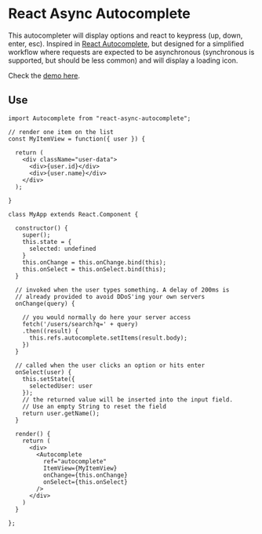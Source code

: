 # React Async Autocomplete

This autocompleter will display options and react to keypress (up, down, enter, esc). Inspired in [React Autocomplete](https://github.com/reactjs/react-autocomplete), but designed for a simplified workflow where requests are expected to be asynchronous (synchronous is supported, but should be less common) and will display a loading icon.

Check the [demo here](http://icoloma.github.io/react-async-autocomplete).

## Use

```
import Autocomplete from "react-async-autocomplete";

// render one item on the list
const MyItemView = function({ user }) {

  return (
    <div className="user-data">
      <div>{user.id}</div>
      <div>{user.name}</div>
    </div>
  );

} 

class MyApp extends React.Component {

  constructor() {
    super();
    this.state = {
      selected: undefined
    }
    this.onChange = this.onChange.bind(this);
    this.onSelect = this.onSelect.bind(this);
  }

  // invoked when the user types something. A delay of 200ms is 
  // already provided to avoid DDoS'ing your own servers
  onChange(query) {
    
    // you would normally do here your server access
    fetch('/users/search?q=' + query)
    .then((result) {
      this.refs.autocomplete.setItems(result.body);
    })
  }

  // called when the user clicks an option or hits enter
  onSelect(user) {
    this.setState({
      selectedUser: user
    });
    // the returned value will be inserted into the input field. 
    // Use an empty String to reset the field
    return user.getName();
  }

  render() {
    return (
      <div>
        <Autocomplete 
          ref="autocomplete"
          ItemView={MyItemView} 
          onChange={this.onChange} 
          onSelect={this.onSelect}
        />
      </div>
    )
  }

};
```
